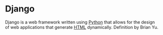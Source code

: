 # Django

Django is a web framework written using [Python](/wiki/Python) that allows for the design of web applications that generate [HTML](/wiki/HTML) dynamically.
Definition by Brian Yu.


    